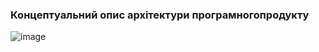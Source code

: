 ### Концептуальний опис архітектури програмногопродукту
![image](https://user-images.githubusercontent.com/91195065/193177285-9970e0bb-e74d-4c0d-8989-306085d77aa4.png)

